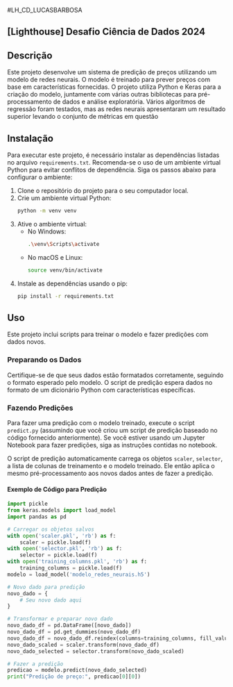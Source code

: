 #LH_CD_LUCASBARBOSA
## [Lighthouse] Desafio Ciência de Dados 2024

## Descrição
Este projeto desenvolve um sistema de predição de preços utilizando um modelo de redes neurais. O modelo é treinado para prever preços com base em características fornecidas. O projeto utiliza Python e Keras para a criação do modelo, juntamente com várias outras bibliotecas para pré-processamento de dados e análise exploratória. Vários algoritmos de regressão foram testados, mas as redes neurais apresentaram um resultado superior levando o conjunto de métricas em questão

## Instalação
Para executar este projeto, é necessário instalar as dependências listadas no arquivo `requirements.txt`. Recomenda-se o uso de um ambiente virtual Python para evitar conflitos de dependência. Siga os passos abaixo para configurar o ambiente:

1. Clone o repositório do projeto para o seu computador local.
2. Crie um ambiente virtual Python:
    ```bash
    python -m venv venv
    ```
3. Ative o ambiente virtual:
    - No Windows:
      ```bash
      .\venv\Scripts\activate
      ```
    - No macOS e Linux:
      ```bash
      source venv/bin/activate
      ```
4. Instale as dependências usando o pip:
    ```bash
    pip install -r requirements.txt
    ```

## Uso
Este projeto inclui scripts para treinar o modelo e fazer predições com dados novos.

### Preparando os Dados
Certifique-se de que seus dados estão formatados corretamente, seguindo o formato esperado pelo modelo. O script de predição espera dados no formato de um dicionário Python com características específicas.

### Fazendo Predições
Para fazer uma predição com o modelo treinado, execute o script `predict.py` (assumindo que você criou um script de predição baseado no código fornecido anteriormente). Se você estiver usando um Jupyter Notebook para fazer predições, siga as instruções contidas no notebook.

O script de predição automaticamente carrega os objetos `scaler`, `selector`, a lista de colunas de treinamento e o modelo treinado. Ele então aplica o mesmo pré-processamento aos novos dados antes de fazer a predição.

#### Exemplo de Código para Predição
```python
import pickle
from keras.models import load_model
import pandas as pd

# Carregar os objetos salvos
with open('scaler.pkl', 'rb') as f:
    scaler = pickle.load(f)
with open('selector.pkl', 'rb') as f:
    selector = pickle.load(f)
with open('training_columns.pkl', 'rb') as f:
    training_columns = pickle.load(f)
modelo = load_model('modelo_redes_neurais.h5')

# Novo dado para predição
novo_dado = {
    # Seu novo dado aqui
}

# Transformar e preparar novo dado
novo_dado_df = pd.DataFrame([novo_dado])
novo_dado_df = pd.get_dummies(novo_dado_df)
novo_dado_df = novo_dado_df.reindex(columns=training_columns, fill_value=0)
novo_dado_scaled = scaler.transform(novo_dado_df)
novo_dado_selected = selector.transform(novo_dado_scaled)

# Fazer a predição
predicao = modelo.predict(novo_dado_selected)
print("Predição de preço:", predicao[0][0])
